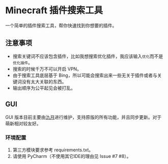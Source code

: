 # Minecraft 插件搜索工具

一个简单的插件搜索工具，帮你快速找到你想要的插件。

## 注意事项

* 搜索关键词不应该包含插件，比如我想搜索优化插件，我应该输入`优化`而不是`优化插件`。
* 搜索的时候千万不可以开启 VPN。
* 由于搜索工具底层基于 Bing，所以可能会搜索出来一些无关于插件或者与关键词没有太大关联的东西。
* 输出顺序为公平起见会被打乱。

## GUI

GUI 版本目前主要由[氿月](https://github.com/Lafcadia)进行维护，支持原版的所有功能，并且同步更新。对于萌新相对较友好。

### 环境配置
1. 第三方模块要求参考 requirements.txt。
2. 请使用 PyCharm（不使用其它IDE的理由见 Issue #7 #8）。
